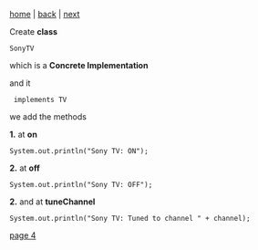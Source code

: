 [home](./page01.md) | [back](./page02.md) | [next](./page04.md)

Create **class**
```
SonyTV
```
which is a **Concrete Implementation**

and it
```
 implements TV
```
we add the methods

**1.** at **on**
```
System.out.println("Sony TV: ON");
```
**2.** at **off**
```
System.out.println("Sony TV: OFF");
```
**2.** and at **tuneChannel**
```
System.out.println("Sony TV: Tuned to channel " + channel);
```


[page 4](./page04.md)
